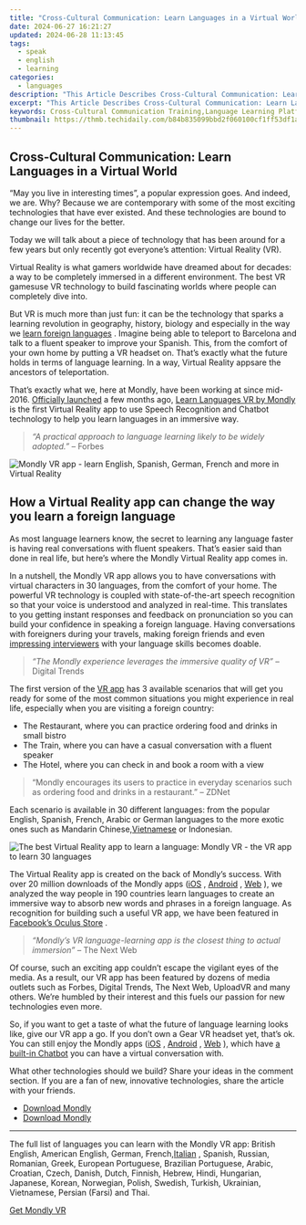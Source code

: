 ```yaml
---
title: "Cross-Cultural Communication: Learn Languages in a Virtual World"
date: 2024-06-27 16:21:27
updated: 2024-06-28 11:13:45
tags:
  - speak
  - english
  - learning
categories:
  - languages
description: "This Article Describes Cross-Cultural Communication: Learn Languages in a Virtual World"
excerpt: "This Article Describes Cross-Cultural Communication: Learn Languages in a Virtual World"
keywords: Cross-Cultural Communication Training,Language Learning Platforms,Virtual Language Immersion Experience,Multicultural Dialogue Skills,Online Language Education for Diverse Cultures,Simulated International Conversations,Digital Cultural Exchange Programs
thumbnail: https://thmb.techidaily.com/b84b835099bbd2f060100cf1ff53df1a6537fd5a4b5a03be31336b43fbf43c35.jpg
---
```


## Cross-Cultural Communication: Learn Languages in a Virtual World

 “May you live in interesting times”, a popular expression goes. And indeed, we are. Why? Because we are contemporary with some of the most exciting technologies that have ever existed. And these technologies are bound to change our lives for the better.

 Today we will talk about a piece of technology that has been around for a few years but only recently got everyone’s attention: Virtual Reality (VR).

 Virtual Reality is what gamers worldwide have dreamed about for decades: a way to be completely immersed in a different environment. The best VR gamesuse VR technology to build fascinating worlds where people can completely dive into.

 But VR is much more than just fun: it can be the technology that sparks a learning revolution in geography, history, biology and especially in the way we [learn foreign languages](https://shop.mondly.com/affiliate.php?ACCOUNT=ATISTUDI&AFFILIATE=108875&PATH=https://www.mondly.com?AFFILIATE=108875) .  Imagine being able to teleport to Barcelona and talk to a fluent speaker to improve your Spanish. This, from the comfort of your own home by putting a VR headset on. That’s exactly what the future holds in terms of language learning. In a way, Virtual Reality appsare the ancestors of teleportation.

 That’s exactly what we, here at Mondly, have been working at since mid-2016. [Officially launched](https://shop.mondly.com/affiliate.php?ACCOUNT=ATISTUDI&AFFILIATE=108875&PATH=https://www.mondly.com?AFFILIATE=108875) a few months ago, [Learn Languages VR by Mondly](https://www.oculus.com/experiences/gear-vr/1272636489423125/)  is the first Virtual Reality app to use Speech Recognition and Chatbot technology to help you learn languages in an immersive way.

> _“A practical approach to language learning likely to be widely adopted.”_ – Forbes

![Mondly VR app - learn English, Spanish, German, French and more in Virtual Reality](https://edge.mondly.com/blog/wp-content/uploads/2017/02/Mondly-VR-learn-English-Spanish-German-French-and-more-in-Virtual-Reality.png "This Innovative Virtual Reality App Helps You Learn A Foreign Language In A Fun Way 2")

## How a Virtual Reality app can change the way you learn a foreign language

 As most language learners know, the secret to learning any language faster is having real conversations with fluent speakers. That’s easier said than done in real life, but here’s where the Mondly Virtual Reality app comes in.

 In a nutshell, the Mondly VR app allows you to have conversations with virtual characters in 30 languages, from the comfort of your home. The powerful VR technology is coupled with state-of-the-art speech recognition so that your voice is understood and analyzed in real-time. This translates to you getting instant responses and feedback on pronunciation so you can build your confidence in speaking a foreign language. Having conversations with foreigners during your travels, making foreign friends and even [impressing interviewers](https://www.europelanguagejobs.com) with your language skills becomes doable.

> _“The Mondly experience leverages the immersive quality of VR”_ – Digital Trends

 The first version of the [VR app](https://www.oculus.com/experiences/gear-vr/1272636489423125/) has 3 available scenarios that will get you ready for some of the most common situations you might experience in real life, especially when you are visiting a foreign country:

* The Restaurant, where you can practice ordering food and drinks in small bistro
* The Train, where you can have a casual conversation with a fluent speaker
* The Hotel, where you can check in and book a room with a view

> “Mondly encourages its users to practice in everyday scenarios such as ordering food and drinks in a restaurant.” – ZDNet

 Each scenario is available in 30 different languages: from the popular English, Spanish, French, Arabic or German languages to the more exotic ones such as Mandarin Chinese,[Vietnamese](https://shop.mondly.com/affiliate.php?ACCOUNT=ATISTUDI&AFFILIATE=108875&PATH=https://www.mondly.com?AFFILIATE=108875) or Indonesian.

![The best Virtual Reality app to learn a language: Mondly VR - the VR app to learn 30 languages](https://edge.mondly.com/blog/wp-content/uploads/2017/02/Mondly-VR-learn-30-languages-in-Virtual-Reality.png "This Innovative Virtual Reality App Helps You Learn A Foreign Language In A Fun Way 3")

 The Virtual Reality app is created on the back of Mondly’s success. With over 20 million downloads of the Mondly apps ([iOS](https://adjt.mondly.com/5ixfg4k?campaign=blog-post-id-577&fallback=https%3A%2F%2Fapp.mondly.com%3Futm%5Fmedium%3Dblog%5Fblog-post-id-577%26utm%5Fsource%3Dblog-post-id-577&redirect%5Fmacos=https%3A%2F%2Fapp.mondly.com%3Futm%5Fmedium%3Dblog%5Fblog-post-id-577%26utm%5Fsource%3Dblog-post-id-577&redirect%5Fandroid=https%3A%2F%2Fplay.google.com%2Fstore%2Fapps%2Fdetails%3Fid%3Dcom.atistudios.mondly.languages%3Futm%5Fmedium%3Dblog%5Fblog-post-id-577%26utm%5Fsource%3Dblog-post-id-577&redirect%5Fios=https%3A%2F%2Fapps.apple.com%2Fapp%2Fapple-store%2Fid987873536%3Fpt%3D78954800%26ct%3Dblog-post-id-577%26mt%3D8) , [Android](https://adjt.mondly.com/5ixfg4k?campaign=blog-post-id-577&fallback=https%3A%2F%2Fapp.mondly.com%3Futm%5Fmedium%3Dblog%5Fblog-post-id-577%26utm%5Fsource%3Dblog-post-id-577&redirect%5Fmacos=https%3A%2F%2Fapp.mondly.com%3Futm%5Fmedium%3Dblog%5Fblog-post-id-577%26utm%5Fsource%3Dblog-post-id-577&redirect%5Fandroid=https%3A%2F%2Fplay.google.com%2Fstore%2Fapps%2Fdetails%3Fid%3Dcom.atistudios.mondly.languages%3Futm%5Fmedium%3Dblog%5Fblog-post-id-577%26utm%5Fsource%3Dblog-post-id-577&redirect%5Fios=https%3A%2F%2Fapps.apple.com%2Fapp%2Fapple-store%2Fid987873536%3Fpt%3D78954800%26ct%3Dblog-post-id-577%26mt%3D8) , [Web](https://adjt.mondly.com/5ixfg4k?campaign=blog-post-id-577&fallback=https%3A%2F%2Fapp.mondly.com%3Futm%5Fmedium%3Dblog%5Fblog-post-id-577%26utm%5Fsource%3Dblog-post-id-577&redirect%5Fmacos=https%3A%2F%2Fapp.mondly.com%3Futm%5Fmedium%3Dblog%5Fblog-post-id-577%26utm%5Fsource%3Dblog-post-id-577&redirect%5Fandroid=https%3A%2F%2Fplay.google.com%2Fstore%2Fapps%2Fdetails%3Fid%3Dcom.atistudios.mondly.languages%3Futm%5Fmedium%3Dblog%5Fblog-post-id-577%26utm%5Fsource%3Dblog-post-id-577&redirect%5Fios=https%3A%2F%2Fapps.apple.com%2Fapp%2Fapple-store%2Fid987873536%3Fpt%3D78954800%26ct%3Dblog-post-id-577%26mt%3D8)  ), we analyzed the way people in 190 countries learn languages to create an immersive way to absorb new words and phrases in a foreign language. As recognition for building such a useful VR app, we have been featured in [Facebook’s Oculus Store](https://www.oculus.com/experiences/gear-vr/1272636489423125/) .

> _“Mondly’s VR language-learning app is the closest thing to actual immersion”_ – The Next Web

 Of course, such an exciting app couldn’t escape the vigilant eyes of the media. As a result, our VR app has been featured by dozens of media outlets such as Forbes, Digital Trends, The Next Web, UploadVR and many others. We’re humbled by their interest and this fuels our passion for new technologies even more.

 So, if you want to get a taste of what the future of language learning looks like, give our VR app a go. If you don’t own a Gear VR headset yet, that’s ok. You can still enjoy the Mondly apps ([iOS](https://adjt.mondly.com/5ixfg4k?campaign=blog-post-id-577&fallback=https%3A%2F%2Fapp.mondly.com%3Futm%5Fmedium%3Dblog%5Fblog-post-id-577%26utm%5Fsource%3Dblog-post-id-577&redirect%5Fmacos=https%3A%2F%2Fapp.mondly.com%3Futm%5Fmedium%3Dblog%5Fblog-post-id-577%26utm%5Fsource%3Dblog-post-id-577&redirect%5Fandroid=https%3A%2F%2Fplay.google.com%2Fstore%2Fapps%2Fdetails%3Fid%3Dcom.atistudios.mondly.languages%3Futm%5Fmedium%3Dblog%5Fblog-post-id-577%26utm%5Fsource%3Dblog-post-id-577&redirect%5Fios=https%3A%2F%2Fapps.apple.com%2Fapp%2Fapple-store%2Fid987873536%3Fpt%3D78954800%26ct%3Dblog-post-id-577%26mt%3D8) , [Android](https://adjt.mondly.com/5ixfg4k?campaign=blog-post-id-577&fallback=https%3A%2F%2Fapp.mondly.com%3Futm%5Fmedium%3Dblog%5Fblog-post-id-577%26utm%5Fsource%3Dblog-post-id-577&redirect%5Fmacos=https%3A%2F%2Fapp.mondly.com%3Futm%5Fmedium%3Dblog%5Fblog-post-id-577%26utm%5Fsource%3Dblog-post-id-577&redirect%5Fandroid=https%3A%2F%2Fplay.google.com%2Fstore%2Fapps%2Fdetails%3Fid%3Dcom.atistudios.mondly.languages%3Futm%5Fmedium%3Dblog%5Fblog-post-id-577%26utm%5Fsource%3Dblog-post-id-577&redirect%5Fios=https%3A%2F%2Fapps.apple.com%2Fapp%2Fapple-store%2Fid987873536%3Fpt%3D78954800%26ct%3Dblog-post-id-577%26mt%3D8) , [Web](https://adjt.mondly.com/5ixfg4k?campaign=blog-post-id-577&fallback=https%3A%2F%2Fapp.mondly.com%3Futm%5Fmedium%3Dblog%5Fblog-post-id-577%26utm%5Fsource%3Dblog-post-id-577&redirect%5Fmacos=https%3A%2F%2Fapp.mondly.com%3Futm%5Fmedium%3Dblog%5Fblog-post-id-577%26utm%5Fsource%3Dblog-post-id-577&redirect%5Fandroid=https%3A%2F%2Fplay.google.com%2Fstore%2Fapps%2Fdetails%3Fid%3Dcom.atistudios.mondly.languages%3Futm%5Fmedium%3Dblog%5Fblog-post-id-577%26utm%5Fsource%3Dblog-post-id-577&redirect%5Fios=https%3A%2F%2Fapps.apple.com%2Fapp%2Fapple-store%2Fid987873536%3Fpt%3D78954800%26ct%3Dblog-post-id-577%26mt%3D8) ), which have [a built-in Chatbot](https://shop.mondly.com/affiliate.php?ACCOUNT=ATISTUDI&AFFILIATE=108875&PATH=https://www.mondly.com?AFFILIATE=108875)  you can have a virtual conversation with.

 What other technologies should we build? Share your ideas in the comment section. If you are a fan of new, innovative technologies, share the article with your friends.

* [Download Mondly](https://www.facebook.com/sharer/sharer.php?u=https%3A%2F%2Fwww.mondly.com%2Fblog%2Fthis-virtual-reality-app-helps-you-learn-a-language%2F&t=This+Innovative+Virtual+Reality+App+Helps+You+Learn+a+Foreign+Language+in+a+Fun+Way "Share on Facebook")
* [Download Mondly](https://shop.mondly.com/affiliate.php?ACCOUNT=ATISTUDI&AFFILIATE=108875&PATH=https://www.mondly.com?AFFILIATE=108875)

---

 The full list of languages you can learn with the Mondly VR app: British English, American English, German, French,[Italian](https://shop.mondly.com/affiliate.php?ACCOUNT=ATISTUDI&AFFILIATE=108875&PATH=https://www.mondly.com?AFFILIATE=108875) , Spanish, Russian, Romanian, Greek, European Portuguese, Brazilian Portuguese, Arabic, Croatian, Czech, Danish, Dutch, Finnish, Hebrew, Hindi, Hungarian, Japanese, Korean, Norwegian, Polish, Swedish, Turkish, Ukrainian, Vietnamese, Persian (Farsi) and Thai.

[Get Mondly VR](https://www.oculus.com/experiences/gear-vr/1272636489423125/ "Get Mondly VR")

<ins class="adsbygoogle"
     style="display:block"
     data-ad-format="autorelaxed"
     data-ad-client="ca-pub-7571918770474297"
     data-ad-slot="1223367746"></ins>



<ins class="adsbygoogle"
     style="display:block"
     data-ad-client="ca-pub-7571918770474297"
     data-ad-slot="8358498916"
     data-ad-format="auto"
     data-full-width-responsive="true"></ins>
